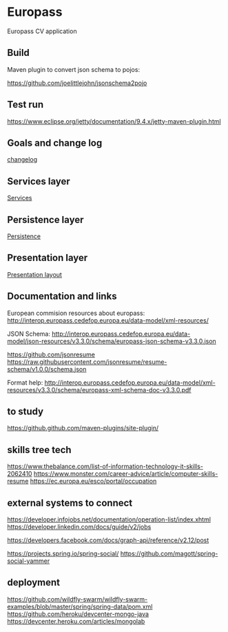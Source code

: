 # Europass

Europass CV application

## Build

Maven plugin to convert json schema to pojos:

https://github.com/joelittlejohn/jsonschema2pojo

## Test run
https://www.eclipse.org/jetty/documentation/9.4.x/jetty-maven-plugin.html

## Goals and change log

[changelog](CHANGELOG.md)

## Services layer
[Services](src/site/markdown/SERVICES.md)

## Persistence layer
[Persistence](src/site/markdown/PERSISTENCE.md)

## Presentation layer
[Presentation layout](src/site/markdown/LAYOUT.md)

## Documentation and links

European commision resources about europass:
http://interop.europass.cedefop.europa.eu/data-model/xml-resources/

JSON Schema:
http://interop.europass.cedefop.europa.eu/data-model/json-resources/v3.3.0/schema/europass-json-schema-v3.3.0.json

https://github.com/jsonresume
https://raw.githubusercontent.com/jsonresume/resume-schema/v1.0.0/schema.json

Format help:
http://interop.europass.cedefop.europa.eu/data-model/xml-resources/v3.3.0/schema/europass-xml-schema-doc-v3.3.0.pdf

## to study

https://github.github.com/maven-plugins/site-plugin/

## skills tree tech
https://www.thebalance.com/list-of-information-technology-it-skills-2062410
https://www.monster.com/career-advice/article/computer-skills-resume
https://ec.europa.eu/esco/portal/occupation

## external systems to connect
https://developer.infojobs.net/documentation/operation-list/index.xhtml
https://developer.linkedin.com/docs/guide/v2/jobs

https://developers.facebook.com/docs/graph-api/reference/v2.12/post

https://projects.spring.io/spring-social/
https://github.com/magott/spring-social-yammer

## deployment

https://github.com/wildfly-swarm/wildfly-swarm-examples/blob/master/spring/spring-data/pom.xml
https://github.com/heroku/devcenter-mongo-java
https://devcenter.heroku.com/articles/mongolab
